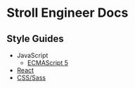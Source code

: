# Stroll Engineer Docs

## Style Guides
  - JavaScript
    - [ECMAScript 5](./styleGuides/JavaScriptES5)
  - [React](./styleGuides/ReactJSX)
  - [CSS/Sass](./styleGuides/CSSSass)
